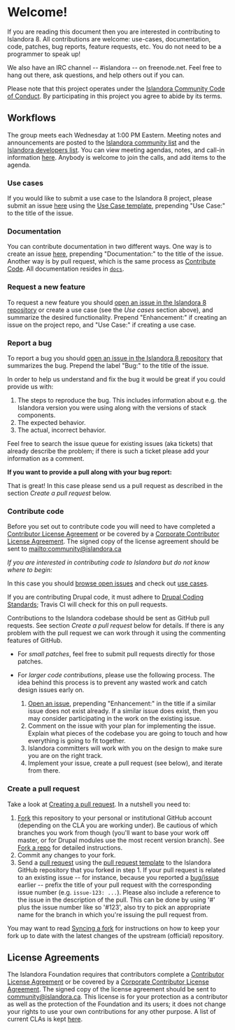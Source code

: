 # Welcome!

If you are reading this document then you are interested in contributing to Islandora 8. All contributions are welcome: use-cases, documentation, code, patches, bug reports, feature requests, etc. You do not need to be a programmer to speak up!

We also have an IRC channel -- #islandora -- on freenode.net. Feel free to hang out there, ask questions, and help others out if you can.

Please note that this project operates under the [Islandora Community Code of Conduct](http://islandora.ca/codeofconduct). By participating in this project you agree to abide by its terms.

## Workflows

The group meets each Wednesday at 1:00 PM Eastern. Meeting notes and announcements are posted to the [Islandora community list](https://groups.google.com/forum/#!forum/islandora) and the [Islandora developers list](https://groups.google.com/forum/#!forum/islandora-dev). You can view meeting agendas, notes, and call-in information [here](https://github.com/Islandora-CLAW/CLAW/wiki#islandora-claw-tech-calls). Anybody is welcome to join the calls, and add items to the agenda.

### Use cases

If you would like to submit a use case to the Islandora 8 project, please submit an issue [here](https://github.com/Islandora-CLAW/CLAW/issues/new) using the [Use Case template](https://github.com/Islandora-CLAW/CLAW/wiki/Use-Case-template), prepending "Use Case:" to the title of the issue.

### Documentation

You can contribute documentation in two different ways. One way is to create an issue [here](https://github.com/Islandora-CLAW/CLAW/issues/new), prepending "Documentation:" to the title of the issue. Another way is by pull request, which is the same process as [Contribute Code](https://github.com/Islandora-CLAW/CLAW/blob/master/CONTRIBUTING.md#contribute-code). All documentation resides in [`docs`](https://github.com/Islandora-CLAW/CLAW/tree/master/docs).

### Request a new feature

To request a new feature you should [open an issue in the Islandora 8 repository](https://github.com/Islandora-CLAW/CLAW/issues/new) or create a use case (see the _Use cases_ section above), and summarize the desired functionality. Prepend "Enhancement:" if creating an issue on the project repo, and "Use Case:" if creating a use case.

### Report a bug

To report a bug you should [open an issue in the Islandora 8 repository](https://github.com/Islandora-CLAW/CLAW/issues/new) that summarizes the bug. Prepend the label "Bug:" to the title of the issue.

In order to help us understand and fix the bug it would be great if you could provide us with:

1. The steps to reproduce the bug. This includes information about e.g. the Islandora version you were using along with the versions of stack components.
2. The expected behavior.
3. The actual, incorrect behavior.

Feel free to search the issue queue for existing issues (aka tickets) that already describe the problem; if there is such a ticket please add your information as a comment.

**If you want to provide a pull along with your bug report:**

That is great! In this case please send us a pull request as described in the section _Create a pull request_  below.

### Contribute code

Before you set out to contribute code you will need to have completed a [Contributor License Agreement](http://islandora.ca/sites/default/files/islandora_cla.pdf) or be covered by a [Corporate Contributor License Agreement](http://islandora.ca/sites/default/files/islandora_ccla.pdf). The signed copy of the license agreement should be sent to <mailto:community@islandora.ca>

_If you are interested in contributing code to Islandora but do not know where to begin:_

In this case you should [browse open issues](https://github.com/Islandora-CLAW/CLAW/issues) and check out [use cases](https://github.com/Islandora-CLAW/CLAW/labels/use%20case).

If you are contributing Drupal code, it must adhere to [Drupal Coding Standards](https://www.drupal.org/coding-standards); Travis CI will check for this on pull requests.

Contributions to the Islandora codebase should be sent as GitHub pull requests. See section _Create a pull request_ below for details. If there is any problem with the pull request we can work through it using the commenting features of GitHub.

* For _small patches_, feel free to submit pull requests directly for those patches.
* For _larger code contributions_, please use the following process. The idea behind this process is to prevent any wasted work and catch design issues early on.

    1. [Open an issue](https://github.com/Islandora-CLAW/CLAW/issues), prepending "Enhancement:" in the title if a similar issue does not exist already. If a similar issue does exist, then you may consider participating in the work on the existing issue.
    2. Comment on the issue with your plan for implementing the issue. Explain what pieces of the codebase you are going to touch and how everything is going to fit together.
    3. Islandora committers will work with you on the design to make sure you are on the right track.
    4. Implement your issue, create a pull request (see below), and iterate from there.

### Create a pull request

Take a look at [Creating a pull request](https://help.github.com/articles/creating-a-pull-request). In a nutshell you need to:

1. [Fork](https://help.github.com/articles/fork-a-repo) this repository to your personal or institutional GitHub account (depending on the CLA you are working under). Be cautious of which branches you work from though (you'll want to base your work off master, or for Drupal modules use the most recent version branch). See [Fork a repo](https://help.github.com/articles/fork-a-repo) for detailed instructions.
2. Commit any changes to your fork.
3. Send a [pull request](https://help.github.com/articles/creating-a-pull-request) using the [pull request template](https://github.com/Islandora-CLAW/CLAW/blob/master/.github/PULL_REQUEST_TEMPLATE.md) to the Islandora GitHub repository that you forked in step 1.  If your pull request is related to an existing issue -- for instance, because you reported a [bug/issue](https://github.com/Islandora-CLAW/CLAW/issues) earlier -- prefix the title of your pull request with the corresponding issue number (e.g. `issue-123: ...`). Please also include a reference to the issue in the description of the pull. This can be done by using '#' plus the issue number like so '#123', also try to pick an appropriate name for the branch in which you're issuing the pull request from.

You may want to read [Syncing a fork](https://help.github.com/articles/syncing-a-fork) for instructions on how to keep your fork up to date with the latest changes of the upstream (official) repository.

## License Agreements

The Islandora Foundation requires that contributors complete a [Contributor License Agreement](http://islandora.ca/sites/default/files/islandora_cla.pdf) or be covered by a [Corporate Contributor License Agreement](http://islandora.ca/sites/default/files/islandora_ccla.pdf). The signed copy of the license agreement should be sent to <a href="mailto:community@islandora.ca?Subject=Contributor%20License%20Agreement" target="_top">community@islandora.ca</a>. This license is for your protection as a contributor as well as the protection of the Foundation and its users; it does not change your rights to use your own contributions for any other purpose. A list of current CLAs is kept [here](https://github.com/Islandora/islandora/wiki/Contributor-License-Agreements).
